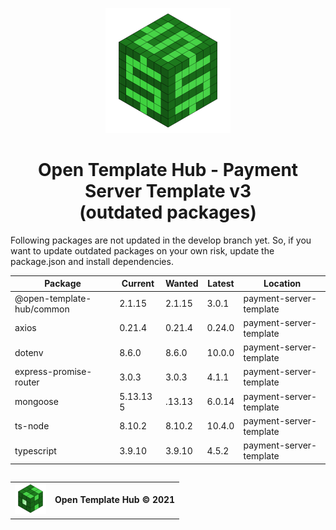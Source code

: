 <p align="center">
  <a href="https://opentemplatehub.com">
    <img src="https://raw.githubusercontent.com/open-template-hub/open-template-hub.github.io/master/assets/logo/server/payment-server-logo.png" alt="Logo" width=200>
  </a>
</p>


<h1 align="center">
Open Template Hub - Payment Server Template v3
  <br/>
(outdated packages)
</h1>

Following packages are not updated in the develop branch yet. So, if you want to update outdated packages on your own risk, update the package.json and install dependencies.

| Package                     | Current    | Wanted   | Latest   | Location |
| --- | --- | --- | --- | --- |
| @open-template-hub/common   |  2.1.15    | 2.1.15   |  3.0.1   | payment-server-template |
| axios                       |  0.21.4    | 0.21.4   | 0.24.0   | payment-server-template |
| dotenv                      |   8.6.0    |  8.6.0   | 10.0.0   | payment-server-template |
| express-promise-router      |   3.0.3    |  3.0.3   |  4.1.1   | payment-server-template |
| mongoose                    | 5.13.13  5 | .13.13   | 6.0.14   | payment-server-template |
| ts-node                     |  8.10.2    | 8.10.2   | 10.4.0   | payment-server-template |
| typescript                  |  3.9.10    | 3.9.10   |  4.5.2   | payment-server-template |

<table align="right"><tr><td><a href="https://opentemplatehub.com"><img src="https://raw.githubusercontent.com/open-template-hub/open-template-hub.github.io/master/assets/logo/brand-logo.png" width="50px" alt="oth"/></a></td><td><b>Open Template Hub © 2021</b></td></tr></table>

